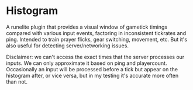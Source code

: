 # Histogram

A runelite plugin that provides a visual window of gametick timings compared with various input events, factoring in inconsistent tickrates and ping. Intended to train prayer flicks, gear switching, movement, etc. But it's also useful for detecting server/networking issues.

Disclaimer: we can't access the exact times that the server processes our inputs. We can only approximate it based on ping and playercount. Occasionally an input will be processed before a tick but appear on the histogram after, or vice versa, but in my testing it's accurate more often than not.
